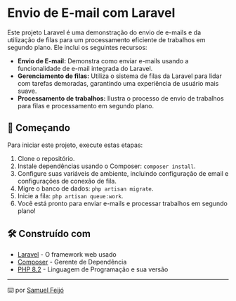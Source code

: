 # Envio de E-mail com Laravel

Este projeto Laravel é uma demonstração do envio de e-mails e da utilização de filas para um processamento eficiente de trabalhos em segundo plano. Ele inclui os seguintes recursos:

- **Envio de E-mail:** Demonstra como enviar e-mails usando a funcionalidade de e-mail integrada do Laravel.
- **Gerenciamento de filas:** Utiliza o sistema de filas da Laravel para lidar com tarefas demoradas, garantindo uma experiência de usuário mais suave.
- **Processamento de trabalhos:** Ilustra o processo de envio de trabalhos para filas e processamento em segundo plano.
  
## 🚀 Começando

Para iniciar este projeto, execute estas etapas:

1. Clone o repositório.
2. Instale dependências usando o Composer: `composer install`.
3. Configure suas variáveis de ambiente, incluindo configuração de email e configurações de conexão de fila.
4. Migre o banco de dados: `php artisan migrate`.
5. Inicie a fila: `php artisan queue:work`.
6. Você está pronto para enviar e-mails e processar trabalhos em segundo plano!

## 🛠️ Construído com

* [Laravel](https://laravel.com) - O framework web usado
* [Composer](https://getcomposer.org/) - Gerente de Dependência
* [PHP 8.2](https://www.php.net/releases/8.2/en.php) - Linguagem de Programação e sua versão

---
⌨️ por [Samuel Feijó](https://github.com/SamuelFeijo19)

